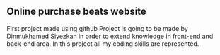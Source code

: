 ## Online purchase beats website
First project made using github 
Project is going to be made by Dinmukhamed Siyezkan in order to extend knowledge in front-end and back-end area. In this project all my coding skills are represented. 
